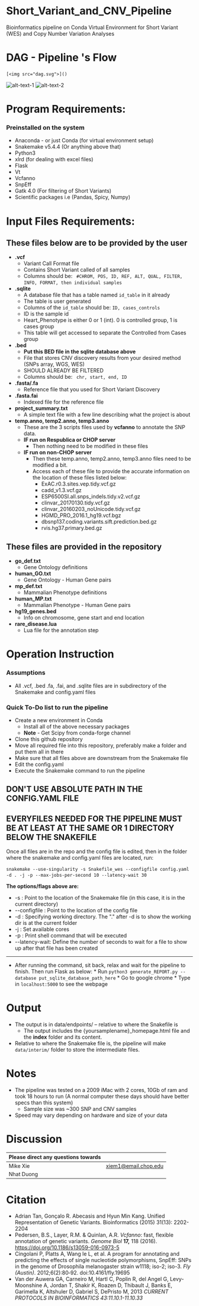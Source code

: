 
# Short_Variant_and_CNV_Pipeline
Bioinformatics pipeline on Conda Virtual Environment for Short Variant (WES) and Copy Number Variation Analyses



# DAG - Pipeline 's Flow
```
[<img src="dag.svg">]()
```
![alt-text-1](<img src="dag.svg"> "title-1") ![alt-text-2](<img src="dag.svg"> "title-2")


# Program Requirements:
### Preinstalled on the system
- Anaconda - or just Conda (for virtual environment setup)
- Snakemake v5.4.4 (Or anything above that)
- Python3
- xlrd (for dealing with excel files)
- Flask
- Vt
- Vcfanno
- SnpEff
- Gatk 4.0 (For filtering of Short Variants)
- Scientific packages i.e (Pandas, Spicy, Numpy)

# Input Files Requirements:

## These files below are to be provided by the user
- **.vcf**
  * Variant Call Format file
  * Contains Short Variant called of all samples
  * Columns should be: ` #CHROM, POS, ID, REF, ALT, QUAL, FILTER, INFO, FORMAT, then individual samples`
- **.sqlite** 
  * A database file that has a table named `id_table` in it already
  * The table is user generated
  * Columns of the `id_table` should be: `ID, cases_controls`
  * ID is the sample id
  * Heart_Phenotype is either 0 or 1 (int). 0 is controlled group, 1 is cases group
  * This table will get accessed to separate the Controlled from Cases group
- **.bed**
  * **Put this BED file in the sqlite database above**
  * File that stores CNV discovery results from your desired method (SNPs array, WGS, WES)
  * SHOULD ALREADY BE FILTERED
  * Columns should be: ` chr, start, end, ID`
- **.fasta/.fa**
  * Reference file that you used for Short Variant Discovery
- **.fasta.fai**
  * Indexed file for the reference file
- **project_summary.txt**
  * A simple text file with a few line describing what the project is about
- **temp.anno, temp2.anno, temp3.anno**
	- These are the 3 scripts files used by **vcfanno** to annotate the SNP data. 
	- **IF run on Respublica or CHOP server**
		- Then nothing need to be modified in these files
	- **IF run on non-CHOP server**
		- Then these temp.anno, temp2.anno, temp3.anno files need to be modified a bit. 
		- Access each of these file to provide the accurate information on the location of these files listed below:
			- ExAC.r0.3.sites.vep.tidy.vcf.gz
			- cadd_v1.3.vcf.gz
			- ESP6500SI.all.snps_indels.tidy.v2.vcf.gz
			- clinvar_20170130.tidy.vcf.gz
			- clinvar_20160203_noUnicode.tidy.vcf.gz
			- HGMD_PRO_2016.1_hg19.vcf.bgz
			- dbsnp137.coding.variants.sift.prediction.bed.gz
			- rvis.hg37.primary.bed.gz
## These files are provided in the repository
- **go_def.txt**
	- Gene Ontology definitions
- **human_GO.txt**
	- Gene Ontology - Human Gene pairs
- **mp_def.txt**
	- Mammalian Phenotype definitions
- **human_MP.txt**
	- Mammalian Phenotype - Human Gene pairs
- **hg19_genes.bed**
	- Info on chromosome, gene start and end location
- **rare_disease.lua**
	- Lua file for the annotation step



# Operation Instruction

### Assumptions
- All .vcf, .bed .fa, .fai, and .sqlite files are in subdirectory of the Snakemake and config.yaml files

### Quick To-Do list to run the pipeline

  * Create a new environment in Conda
	  * Install all of the above necessary packages
	  * **Note** - Get Scipy from conda-forge channel 
  * Clone this github repository
  * Move all required file into this repository, preferably make a folder and put them all in there
  * Make sure that all files above are downstream from the Snakemake file
  * Edit the config.yaml
  * Execute the Snakemake command to run the pipeline

## DON'T USE ABSOLUTE PATH IN THE CONFIG.YAML FILE
## EVERYFILES NEEDED FOR THE PIPELINE MUST BE AT LEAST AT THE SAME OR 1 DIRECTORY BELOW THE SNAKEFILE


Once all files are in the repo and the config file is edited, then in the folder where the snakemake and config.yaml files are located, run:
```
snakemake --use-singularity -s Snakefile_wes --configfile config.yaml -d . -j -p --max-jobs-per-second 10 --latency-wait 30
```

**The options/flags above are:**
- -s : Point to the location of the Snakemake file (in this case, it is in the current directory)
- --configfile : Point to the location of the config file
- -d : Specifying working directory. The "." after -d is to show the working dir is at the current folder
- -j : Set available cores
- -p : Print shell command that will be executed
- --latency-wait: Define the number of seconds to wait for a file to show up after that file has been created

-------------------------

- After running the command, sit back, relax and wait for the pipeline to finish. Then run Flask as below:
	  * Run `python3 generate_REPORT.py --database put_sqlite_database_path_here`
	  * Go to google chrome
	  * Type in `localhost:5000` to see the webpage


# Output

* The output is in data/endpoints/ – relative to where the Snakefile is
	* The output includes the {yoursamplename}_homepage.html file and the **index** folder and its content. 
* Relative to where the Snakemake file is, the pipeline will make `data/interim/` folder to store the intermediate files.

# Notes

- The pipeline was tested on a 2009 iMac with 2 cores, 10Gb of ram and took 18 hours to run (A normal computer these days should have better specs than this system)
	- Sample size was ~300 SNP and CNV samples
- Speed may vary depending on hardware and size of your data

  
# Discussion

Please direct any questions towards      |                           |
---------------------------------------- |:-------------------------:|
Mike Xie                                 | xiem1@email.chop.edu      |
Nhat Duong                               |     |
 
 
# Citation
- Adrian Tan, Gonçalo R. Abecasis and Hyun Min Kang. Unified Representation of Genetic Variants. Bioinformatics (2015) 31(13): 2202-2204
- Pedersen, B.S., Layer, R.M. & Quinlan, A.R. _Vcfanno_: fast, flexible annotation of genetic variants. _Genome Biol_  **17,** 118 (2016). https://doi.org/10.1186/s13059-016-0973-5
- Cingolani P, Platts A, Wang le L, et al. A program for annotating and predicting the effects of single nucleotide polymorphisms, SnpEff: SNPs in the genome of Drosophila melanogaster strain w1118; iso-2; iso-3. _Fly (Austin)_. 2012;6(2):80‐92. doi:10.4161/fly.19695
- Van der Auwera GA, Carneiro M, Hartl C, Poplin R, del Angel G, Levy-Moonshine A, Jordan T, Shakir K, Roazen D, Thibault J, Banks E, Garimella K, Altshuler D, Gabriel S, DePristo M, 2013 _CURRENT PROTOCOLS IN BIOINFORMATICS 43:11.10.1-11.10.33_

